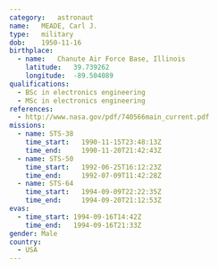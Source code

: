 ```yaml
---
category:	astronaut
name:	MEADE, Carl J.
type:	military
dob:	1950-11-16
birthplace:
  - name:	Chanute Air Force Base, Illinois
    latitude:	39.739262
    longitude:	-89.504089
qualifications:
  - BSc in electronics engineering
  - MSc in electronics engineering
references:
  - http://www.nasa.gov/pdf/740566main_current.pdf
missions:
  - name: STS-38
    time_start:   1990-11-15T23:48:13Z
    time_end:     1990-11-20T21:42:43Z
  - name: STS-50
    time_start:   1992-06-25T16:12:23Z
    time_end:     1992-07-09T11:42:28Z
  - name: STS-64
    time_start:   1994-09-09T22:22:35Z
    time_end:     1994-09-20T21:12:53Z
evas:
  - time_start: 1994-09-16T14:42Z
    time_end:   1994-09-16T21:33Z
gender:	Male
country:
  - USA
---
```

